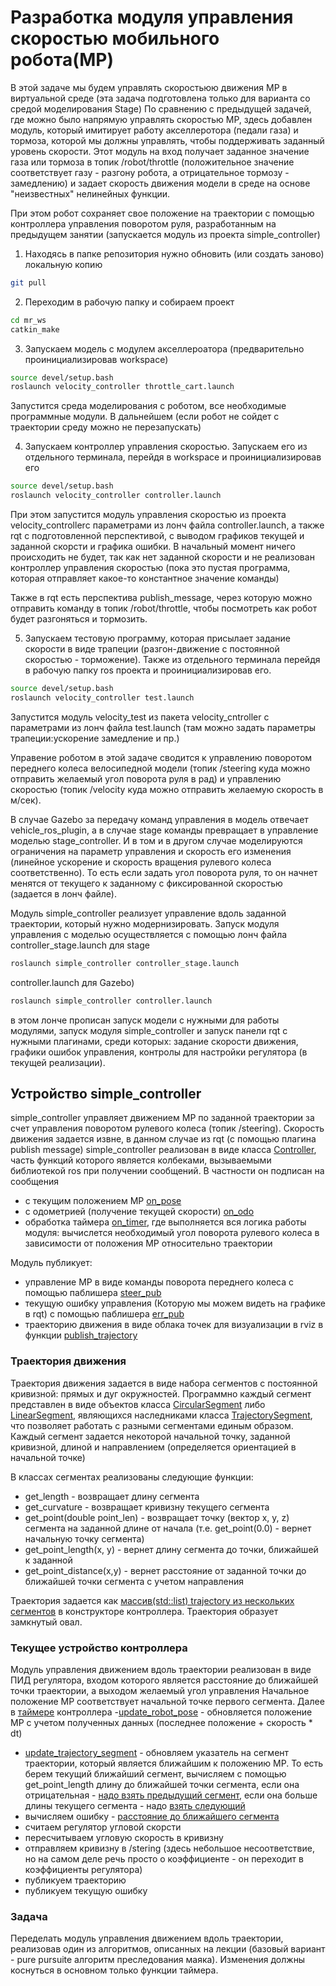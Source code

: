 # Разработка модуля управления скоростью мобильного робота(МР) 
В этой задаче мы будем управлять скоростьюю движения МР в виртуальной среде (эта задача подготовлена только для варианта со средой моделирования Stage)
По сравнению с предыдущей задачей, где можно было напрямую управлять скоростью МР, здесь добавлен модуль, который имитирует работу акселлеротора (педали газа) и тормоза, которой мы должны управлять, чтобы поддерживать заданный уровень скорости.
Этот модуль на вход получает заданное значение газа или тормоза в топик /robot/throttle (положительное значение соответствует газу - разгону робота, а отрицательное тормозу - замедлению) и задает скорость движения модели в среде на основе "неизвестных" нелинейных функции.

При этом робот сохраняет свое положение на траектории с помощью контроллера управления поворотом руля, разработанным на предыдущем занятии (запускается модуль из проекта simple_controller)

1. Находясь в папке репозитория нужно обновить (или создать заново) локальную копию
```bash
git pull
```

2. Переходим в рабочую папку и собираем проект
```bash
cd mr_ws
catkin_make
```

3. Запускаем модель с модулем акселлероатора (предварительно проинициализировав workspace)
```bash
source devel/setup.bash
roslaunch velocity_controller throttle_cart.launch
```
Запустится среда моделирования с роботом, все необходимые программные модули. В дальнейшем (если робот не сойдет с траектории среду можно не перезапускать)

4. Запускаем контроллер управления скоростью. Запускаем его из отдельного терминала, перейдя в workspace и проинициализировав его
```bash
source devel/setup.bash
roslaunch velocity_controller controller.launch
```
При этом запустится модуль управления скоростью из проекта velocity_controllerс параметрами из лонч файла controller.launch, а также rqt с подготовленной перспективой, с выводом графиков текущей и заданной скорсти и графика ошибки.
В начальный момент ничего происходить не будет, так как нет заданной скорости и не реализован контроллер управления скоростью (пока это пустая программа, которая отправляет какое-то константное значение команды)

Также в rqt есть перспектива publish_messаge, через которую можно отправить команду в топик /robot/throttle, чтобы посмотреть как робот будет разгоняться и тормозить.

5. Запускаем тестовую программу, которая присылает задание скорости в виде трапеции (разгон-движение с постоянной скоростью - торможение). Также из отдельного терминала перейдя в рабочую папку ros проекта и проинициализировав его.
```bash
source devel/setup.bash
roslaunch velocity_controller test.launch
```
Запустится модуль velocity_test из пакета velocity_cntroller с параметрами из лонч файла test.launch (там можно задать параметры трапеции:ускорение замедление и пр.)


Управение роботом в этой задаче сводится к управлению поворотом переднего колеса велосипедной модели (топик /steering куда можно отправить желаемый угол поворота руля в рад) и управлению скоростью (топик /velocity куда можно отправить желаемую скорость в м/сек). 

В случае Gazebo за передачу команд управления в модель отвечает vehicle_ros_plugin, а в случае stage команды превращает в управление моделью stage_controller. И в том и в другом случае моделируются ограничения на параметр управления и скорость его изменения (линейное ускорение и скорость вращения рулевого колеса соответственно). То есть если задать угол поворота руля, то он начнет менятся от текущего к заданному с фиксированной скоростью (задается в лонч файле).

Модуль simple_controller реализует управление вдоль заданной траектории, который нужно модернизировать.
Запуск модуля управления с моделью осуществляется с помощью лонч  файла controller_stage.launch для stage
```bash
roslaunch simple_controller controller_stage.launch
```
controller.launch для Gazebo)
```bash
roslaunch simple_controller controller.launch
```
в этом лонче прописан запуск модели с нужными для работы модулями, запуск модуля simple_controller и запуск панели rqt с нужными плагинами, среди которых: задание скорости движения, графики ошибок управления, контролы для настройки регулятора (в текущей реализации).

## Устройство simple_controller
simple_controller управляет движением МР по заданной траектории за счет управления поворотом рулевого колеса (топик /steering). Скорость движения задается извне, в данном случае из rqt (с помощью плагина publish message)
simple_controller реализован в виде класса [Controller](https://github.com/AndreyMinin/MobileRobots/blob/master/mr_ws/src/simple_controller/src/controller.h#L34), часть функций которого является колбеками, вызываемыми библиотекой ros при получении сообщений.
В частности он подписан на сообщения 
- с текущим положением МР [on_pose](https://github.com/AndreyMinin/MobileRobots/blob/master/mr_ws/src/simple_controller/src/controller.cpp#L102)
- с одометрией (получение текущей скорости) [on_odo](https://github.com/AndreyMinin/MobileRobots/blob/master/mr_ws/src/simple_controller/src/controller.cpp#L118)
- обработка таймера [on_timer](https://github.com/AndreyMinin/MobileRobots/blob/master/mr_ws/src/simple_controller/src/controller.cpp#L60), где выполняется вся логика работы модуля: вычислется необходимый угол поворота рулевого колеса в зависимости от положения МР относительно траектории

Модуль публикует:
- управление МР в виде команды поворота переднего колеса с помощью паблишера [steer_pub](https://github.com/AndreyMinin/MobileRobots/blob/master/mr_ws/src/simple_controller/src/controller.cpp#L92)
- текущую ошибку управления (Которую мы можем видеть на графике в rqt) с помощью паблишера [err_pub](https://github.com/AndreyMinin/MobileRobots/blob/master/mr_ws/src/simple_controller/src/controller.cpp#L125)
- траекторию движения в виде облака точек для визуализации в rviz в функции [publish_trajectory](https://github.com/AndreyMinin/MobileRobots/blob/master/mr_ws/src/simple_controller/src/controller.cpp#L181)

### Траектория движения
Траектория движения задается в виде набора сегментов с постоянной кривизной: прямых и дуг окружностей. 
Программно каждый сегмент представлен в виде объектов класса [CircularSegment](https://github.com/AndreyMinin/MobileRobots/blob/master/mr_ws/src/simple_controller/include/trajectory_segment.h#L39) либо [LinearSegment](https://github.com/AndreyMinin/MobileRobots/blob/master/mr_ws/src/simple_controller/include/trajectory_segment.h#L103), являющихся наследниками класса [TrajectorySegment](https://github.com/AndreyMinin/MobileRobots/blob/master/mr_ws/src/simple_controller/include/trajectory_segment.h#L23), что позволяет работать с разными сегментами единым образом.
Каждый сегмент задается некоторой начальной точку, заданной кривизной, длиной и направлением (определяется ориентацией в начальной точке)

В классах сегментах реализованы следующие функции:
- get_length - возвращает длину сегмента 
- get_curvature - возвращает кривизну текущего сегмента
- get_point(double point_len) - возвращает точку (вектор x, y, z) сегмента на заданной длине от начала (т.е. get_point(0.0) - вернет начальную точку сегмента)
- get_point_length(x, y) - вернет длину сегмента до точки, ближайшей к заданной
- get_point_distance(x,y) - вернет расстояние от заданной точки до ближайшей точки сегмента с учетом направления

Траектория задается как [массив(std::list) trajectory из нескольких сегментов](https://github.com/AndreyMinin/MobileRobots/blob/master/mr_ws/src/simple_controller/src/controller.cpp#L274) в конструкторе контроллера. Траектория образует замкнутый овал.

### Текущее устройство контроллера
Модуль управления движением вдоль траектории реализован в виде ПИД регулятора, входом которого является расстояние до ближайшей точки траектории, а выходом желаемый угол управления
Начальное положение МР соответствует начальной точке первого сегмента.
Далее в [таймере](https://github.com/AndreyMinin/MobileRobots/blob/master/mr_ws/src/simple_controller/src/controller.cpp#L60) контроллера
-[update_robot_pose](https://github.com/AndreyMinin/MobileRobots/blob/master/mr_ws/src/simple_controller/src/controller.cpp#L274) - обновляется положение МР с учетом полученных данных (последнее положение + скорость * dt)
- [update_trajectory_segment](https://github.com/AndreyMinin/MobileRobots/blob/master/mr_ws/src/simple_controller/src/controller.cpp#L66)  - обновляем указатель на сегмент траектории, который является ближайшим к положению МР. То есть берем текущий ближайший сегмент, вычисляем с помощью get_point_length длину до ближайшей точки сегмента, если она отрицательная - [надо взять предыдущий сегмент](https://github.com/AndreyMinin/MobileRobots/blob/master/mr_ws/src/simple_controller/src/controller.cpp#L31), если она больше длины текущего сегмента - надо [взять следующий](https://github.com/AndreyMinin/MobileRobots/blob/master/mr_ws/src/simple_controller/src/controller.cpp#L39) 
- вычисляем ошибку - [расстояние до ближайшего сегмента](https://github.com/AndreyMinin/MobileRobots/blob/master/mr_ws/src/simple_controller/src/controller.cpp#L69)
- считаем регулятор угловой скорсти
- пересчитываем угловую скорость в кривизну 
- отправляем кривизну в /stering (здесь небольшое несоответствие, но на самом деле речь просто о коэффициенте - он переходит в коэффициенты регулятора)
- публикуем траекторию
- публикуем текущую ошибку

### Задача
Переделать модуль управления движением вдоль траектории, реализовав один из алгоритмов, описанных на лекции (базовый вариант - pure pursuite алгоритм преследования маяка). Изменения должны коснуться в основном только функции таймера. 